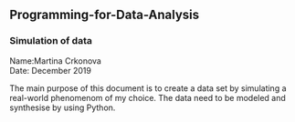 ## Programming-for-Data-Analysis

### Simulation of data

Name:Martina Crkonova <br/>
Date: December 2019

The main purpose of this document is to create a data set by simulating a real-world phenomenom of my choice. The data need to be modeled and synthesise by using Python.